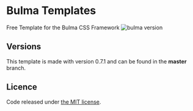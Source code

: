 # Bulma Templates
Free Template for the Bulma CSS Framework ![bulma version](https://img.shields.io/badge/bulma-0.7.1-blue.svg)

## Versions
This template is made with version 0.7.1 and can be found in the **master** branch.

## Licence

Code released under [the MIT license](small-company-website-template/LICENSE).

